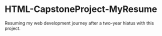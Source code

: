 # HTML-CapstoneProject-MyResume
Resuming my web development journey after a two-year hiatus with this project.
